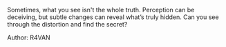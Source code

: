 Sometimes, what you see isn't the whole truth. Perception can be deceiving, but subtle changes can reveal what’s truly hidden. Can you see through the distortion and find the secret?

Author: R4VAN
